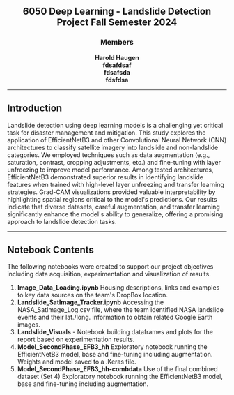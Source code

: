 <h2 align="center">
  <strong>6050 Deep Learning - Landslide Detection Project Fall Semester 2024</strong>
</h2>

<h3 align="center">
  <strong>Members</strong>
</h3>

<p align="center">
  <strong>Harold Haugen</strong><br>
  <strong>fdsafdsaf</strong><br>
  <strong>fdsafsda</strong><br>
  <strong>fdsfdsa</strong>
</p>

---

## Introduction
Landslide detection using deep learning models is a challenging yet critical task for disaster management and mitigation. This study explores the application of EfficientNetB3 and other Convolutional Neural Network (CNN) architectures to classify satellite imagery into landslide and non-landslide categories. We employed techniques such as data augmentation (e.g., saturation, contrast, cropping adjustments, etc.) and fine-tuning with layer unfreezing to improve model performance. Among tested architectures, EfficientNetB3 demonstrated superior results in identifying landslide features when trained with high-level layer unfreezing and transfer learning strategies. Grad-CAM visualizations provided valuable interpretability by highlighting spatial regions critical to the model's predictions. Our results indicate that diverse datasets, careful augmentation, and transfer learning significantly enhance the model's ability to generalize, offering a promising approach to landslide detection tasks.

---

## Notebook Contents
The following notebooks were created to support our project objectives including data acquisition, experimentation and visualization of results.  

1. **Image_Data_Loading.ipynb**  Housing descriptions, links and examples to key data sources on the team's DropBox location. 
2. **Landslide_SatImage_Tracker.ipynb** Accessing the NASA_SatImage_Log.csv file, where the team identified NASA landslide events and their lat./long. information to obtain related Google Earth images.
3. **Landslide_Visuals** - Notebook building dataframes and plots for the report based on experimentation results. 
4. **Model_SecondPhase_EFB3_hh** Exploratory notebook running the EfficientNetB3 model, base and fine-tuning including augmentation.  Weights and model saved to a .Keras file. 
5. **Model_SecondPhase_EFB3_hh-combdata** Use of the final combined dataset (Set 4) Exploratory notebook running the EfficientNetB3 model, base and fine-tuning including augmentation.
